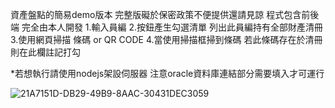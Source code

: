 資產盤點的簡易demo版本 完整版礙於保密政策不便提供還請見諒 程式包含前後端 完全由本人開發
1.輸入員編
2.按鈕產生勾選清單 列出此員編持有全部財產清冊
3.使用網頁掃描 條碼 or QR CODE
4.當使用掃描框掃到條碼 若此條碼存在於清冊 則在此欄註記打勾



*若想執行請使用nodejs架設伺服器 注意oracle資料庫連結部分需要填入才可運行

![21A7151D-DB29-49B9-8AAC-30431DEC3059](https://github.com/TouHunp/scancode/assets/114973441/640c8287-630f-4fc3-83ef-c5802c1c15a7)

